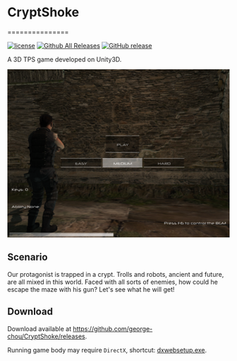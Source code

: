 # CryptShoke
===============

[![license](https://img.shields.io/github/license/george-chou/CryptShoke.svg)](https://www.gnu.org/licenses/gpl-3.0.en.html)
[![Github All Releases](https://img.shields.io/github/downloads/george-chou/CryptShoke/total.svg)](https://github.com/george-chou/CryptShoke/releases)
[![GitHub release](https://img.shields.io/github/release/george-chou/CryptShoke.svg)](https://github.com/george-chou/CryptShoke/releases/latest)

A 3D TPS game developed on Unity3D.

![LE interface](https://raw.githubusercontent.com/george-chou/CryptShoke/master/cover/crypt.png)

## Scenario ##

Our protagonist is trapped in a crypt. Trolls and robots, ancient and future, are all mixed in this world. Faced with all sorts of enemies, how could he escape the maze with his gun? Let's see what he will get!

## Download ##

Download available at <https://github.com/george-chou/CryptShoke/releases>.

Running game body may require `DirectX`, shortcut: [dxwebsetup.exe](https://download.microsoft.com/download/1/7/1/1718CCC4-6315-4D8E-9543-8E28A4E18C4C/dxwebsetup.exe).


